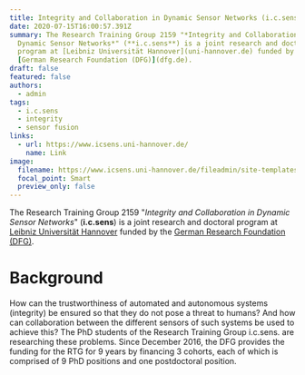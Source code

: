 ```yaml
---
title: Integrity and Collaboration in Dynamic Sensor Networks (i.c.sens)
date: 2020-07-15T16:00:57.391Z
summary: The Research Training Group 2159 "*Integrity and Collaboration in
  Dynamic Sensor Networks*" (**i.c.sens**) is a joint research and doctoral
  program at [Leibniz Universität Hannover](uni-hannover.de) funded by the
  [German Research Foundation (DFG)](dfg.de).
draft: false
featured: false
authors:
  - admin
tags:
  - i.c.sens
  - integrity
  - sensor fusion
links:
  - url: https://www.icsens.uni-hannover.de/
    name: Link
image:
  filename: https://www.icsens.uni-hannover.de/fileadmin/site-templates/logos/icsens/ICSENS_logo.png
  focal_point: Smart
  preview_only: false
---
```

The Research Training Group 2159 "*Integrity and Collaboration in Dynamic Sensor Networks*" (**i.c.sens**) is a joint research and doctoral program at [Leibniz Universität Hannover](uni-hannover.de) funded by the [German Research Foundation (DFG)](dfg.de).

# Background

How can the trustworthiness of automated and autonomous systems (integrity) be ensured so that they do not pose a threat to humans? And how can collaboration between the different sensors of such systems be used to achieve this? The PhD students of the Research Training Group i.c.sens. are researching these problems. Since December 2016, the DFG provides the funding for the RTG for 9 years by financing 3 cohorts, each of which is comprised of 9 PhD positions and one postdoctoral position. 


